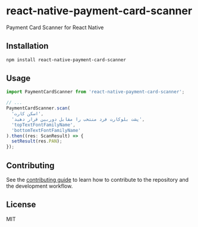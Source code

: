 # react-native-payment-card-scanner

Payment Card Scanner for React Native

## Installation

```sh
npm install react-native-payment-card-scanner
```

## Usage

```js
import PaymentCardScanner from 'react-native-payment-card-scanner';

// ...
PaymentCardScanner.scan(
  'اسکن کارت',
  'پشت بلوکارت فرد منتخب را مقابل دوربین قرار دهید',
  'topTextFontFamilyName',
  'bottomTextFontFamilyName'
).then((res: ScanResult) => {
  setResult(res.PAN);
});
```

## Contributing

See the [contributing guide](CONTRIBUTING.md) to learn how to contribute to the repository and the development workflow.

## License

MIT
